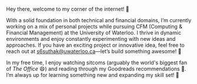 Hey there, welcome to my corner of the internet! 👋

With a solid foundation in both technical and financial domains, I’m currently working on a mix of personal projects while pursuing CFM (Computing & Financial Management) at the University of Waterloo. I thrive in dynamic environments and enjoy constantly experimenting with new ideas and approaches. If you have an exciting project or innovative idea, feel free to reach out at s6suthak@uwaterloo.ca—let’s build something awesome! 🚀

In my free time, I enjoy watching sitcoms (arguably the world's biggest fan of _The Office_ 😄) and reading through my Goodreads recommendations 📖. I’m always up for learning something new and expanding my skill set! 🚀
